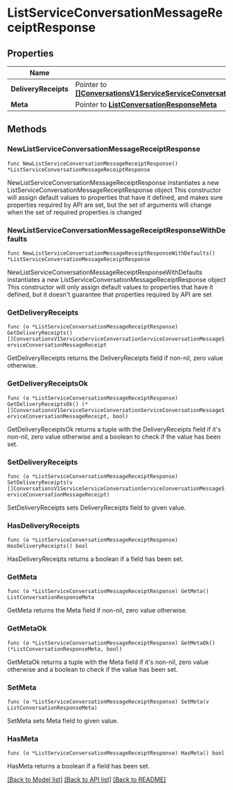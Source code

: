 # ListServiceConversationMessageReceiptResponse

## Properties

Name | Type | Description | Notes
------------ | ------------- | ------------- | -------------
**DeliveryReceipts** | Pointer to [**[]ConversationsV1ServiceServiceConversationServiceConversationMessageServiceConversationMessageReceipt**](ConversationsV1ServiceServiceConversationServiceConversationMessageServiceConversationMessageReceipt.md) |  | [optional] 
**Meta** | Pointer to [**ListConversationResponseMeta**](ListConversationResponse_meta.md) |  | [optional] 

## Methods

### NewListServiceConversationMessageReceiptResponse

`func NewListServiceConversationMessageReceiptResponse() *ListServiceConversationMessageReceiptResponse`

NewListServiceConversationMessageReceiptResponse instantiates a new ListServiceConversationMessageReceiptResponse object
This constructor will assign default values to properties that have it defined,
and makes sure properties required by API are set, but the set of arguments
will change when the set of required properties is changed

### NewListServiceConversationMessageReceiptResponseWithDefaults

`func NewListServiceConversationMessageReceiptResponseWithDefaults() *ListServiceConversationMessageReceiptResponse`

NewListServiceConversationMessageReceiptResponseWithDefaults instantiates a new ListServiceConversationMessageReceiptResponse object
This constructor will only assign default values to properties that have it defined,
but it doesn't guarantee that properties required by API are set

### GetDeliveryReceipts

`func (o *ListServiceConversationMessageReceiptResponse) GetDeliveryReceipts() []ConversationsV1ServiceServiceConversationServiceConversationMessageServiceConversationMessageReceipt`

GetDeliveryReceipts returns the DeliveryReceipts field if non-nil, zero value otherwise.

### GetDeliveryReceiptsOk

`func (o *ListServiceConversationMessageReceiptResponse) GetDeliveryReceiptsOk() (*[]ConversationsV1ServiceServiceConversationServiceConversationMessageServiceConversationMessageReceipt, bool)`

GetDeliveryReceiptsOk returns a tuple with the DeliveryReceipts field if it's non-nil, zero value otherwise
and a boolean to check if the value has been set.

### SetDeliveryReceipts

`func (o *ListServiceConversationMessageReceiptResponse) SetDeliveryReceipts(v []ConversationsV1ServiceServiceConversationServiceConversationMessageServiceConversationMessageReceipt)`

SetDeliveryReceipts sets DeliveryReceipts field to given value.

### HasDeliveryReceipts

`func (o *ListServiceConversationMessageReceiptResponse) HasDeliveryReceipts() bool`

HasDeliveryReceipts returns a boolean if a field has been set.

### GetMeta

`func (o *ListServiceConversationMessageReceiptResponse) GetMeta() ListConversationResponseMeta`

GetMeta returns the Meta field if non-nil, zero value otherwise.

### GetMetaOk

`func (o *ListServiceConversationMessageReceiptResponse) GetMetaOk() (*ListConversationResponseMeta, bool)`

GetMetaOk returns a tuple with the Meta field if it's non-nil, zero value otherwise
and a boolean to check if the value has been set.

### SetMeta

`func (o *ListServiceConversationMessageReceiptResponse) SetMeta(v ListConversationResponseMeta)`

SetMeta sets Meta field to given value.

### HasMeta

`func (o *ListServiceConversationMessageReceiptResponse) HasMeta() bool`

HasMeta returns a boolean if a field has been set.


[[Back to Model list]](../README.md#documentation-for-models) [[Back to API list]](../README.md#documentation-for-api-endpoints) [[Back to README]](../README.md)


